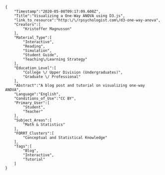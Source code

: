 
    {
        "Timestamp":"2020-05-08T09:17:09.608Z",
        "Title":"Visualizing a One-Way ANOVA using D3.js",
        "link_to_resource":"http:\/\/rpsychologist.com\/d3-one-way-anova",
        "Creators":[
            "Kristoffer Magnusson"
        ],
        "Material_Type":[
            "Interactive",
            "Reading",
            "Simulation",
            "Student Guide",
            "Teaching\/Learning Strategy"
        ],
        "Education_Level":[
            "College \/ Upper Division (Undergraduates)",
            "Graduate \/ Professional"
        ],
        "Abstract":"A blog post and tutorial on visualizing one-way ANOVA",
        "Language":"English",
        "Conditions_of_Use":"CC BY",
        "Primary_User":[
            "Student",
            "Teacher"
        ],
        "Subject_Areas":[
            "Math & Statistics"
        ],
        "FORRT_Clusters":[
            "Conceptual and Statistical Knowledge"
        ],
        "Tags":[
            "Blog",
            "Interactive",
            "Tutorial"
        ]
    }
